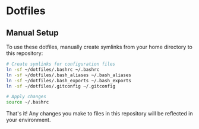 # Dotfiles

## Manual Setup

To use these dotfiles, manually create symlinks from your home directory to this repository:

```bash
# Create symlinks for configuration files
ln -sf ~/dotfiles/.bashrc ~/.bashrc
ln -sf ~/dotfiles/.bash_aliases ~/.bash_aliases
ln -sf ~/dotfiles/.bash_exports ~/.bash_exports
ln -sf ~/dotfiles/.gitconfig ~/.gitconfig

# Apply changes
source ~/.bashrc
```

That's it! Any changes you make to files in this repository will be reflected in your environment.
